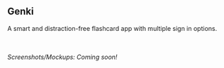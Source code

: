 ## Genki

A smart and distraction-free flashcard app with multiple sign in options.

<br><br>
_Screenshots/Mockups: Coming soon!_
